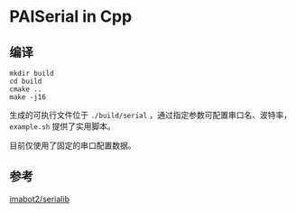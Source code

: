 # PAISerial in Cpp

## 编译

```shell
mkdir build
cd build
cmake ..
make -j16
```

生成的可执行文件位于 `./build/serial` ，通过指定参数可配置串口名、波特率，`example.sh` 提供了实用脚本。

目前仅使用了固定的串口配置数据。

## 参考

[imabot2/serialib](https://github.com/imabot2/serialib)

